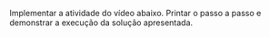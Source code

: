 
Implementar a atividade do vídeo abaixo. Printar o passo a passo e demonstrar a execução da solução apresentada.

